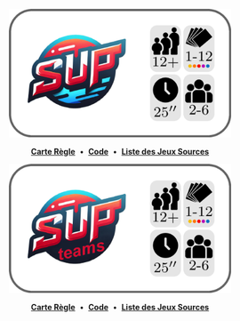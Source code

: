 <a name="sup"></a>
<p align="center">
  <img src="https://github.com/Polyhedr/Sources/blob/fran%C3%A7ais/rules/Sup/Sup/rule_top.png" width="400px">
     <p align="center">
      <a href="https://github.com/Polyhedr/Sources/blob/fran%C3%A7ais/rules/Sup/Sup/rule.pdf"><strong>Carte Règle</strong></a>
      &nbsp;•&nbsp;
      <a href="https://github.com/Polyhedr/Sources/blob/fran%C3%A7ais/rules/Sup/Sup/rule.tex"><strong>Code</strong></a>
      &nbsp;•&nbsp;
      <a href="https://github.com/Polyhedr/Sources/tree/fran%C3%A7ais?tab=readme-ov-file#les-jeux-sources-"><strong>Liste des Jeux Sources</strong></a>
     </p>
</p>


<a name="sup-team"></a>
<p align="center">
  <img src="https://github.com/Polyhedr/Sources/blob/fran%C3%A7ais/rules/Sup/Sup_team/rule_top.png" width="400px">
     <p align="center">
      <a href="https://github.com/Polyhedr/Sources/blob/fran%C3%A7ais/rules/Sup/Sup_team/rule.pdf"><strong>Carte Règle</strong></a>
      &nbsp;•&nbsp;
      <a href="https://github.com/Polyhedr/Sources/blob/fran%C3%A7ais/rules/Sup/Sup_team/rule.tex"><strong>Code</strong></a>
      &nbsp;•&nbsp;
      <a href="https://github.com/Polyhedr/Sources/tree/fran%C3%A7ais?tab=readme-ov-file#les-jeux-sources-"><strong>Liste des Jeux Sources</strong></a>
     </p>
</p>

